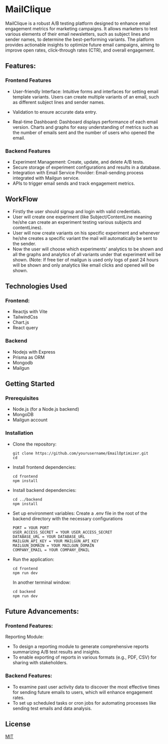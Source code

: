 # MailClique
MailClique is a robust A/B testing platform designed to enhance email engagement metrics for marketing campaigns. It allows marketers to test various elements of their email newsletters, such as subject lines and sender names, to determine the best-performing variants. The platform provides actionable insights to optimize future email campaigns, aiming to improve open rates, click-through rates (CTR), and overall engagement.

## Features:
### Frontend Features
- User-friendly Interface:
Intuitive forms and interfaces for setting email template variants.
Users can create multiple variants of an email, such as different subject lines and sender names.

- Validation to ensure accurate data entry.
- Real-time Dashboard:
Dashboard displays performance of each email version.
Charts and graphs for easy understanding of metrics such as the number of emails sent and the number of users who opened the email.

### Backend Features
- Experiment Management:
Create, update, and delete A/B tests.
- Secure storage of experiment configurations and results in a database.
- Integration with Email Service Provider:
Email-sending process integrated with Mailgun service.
- APIs to trigger email sends and track engagement metrics.

## WorkFlow
- Firstly the user should signup and login with valid credentials.
- User will create one experiment (like Subject/ContentLine meaning he/she can create an experiment testing various subjects and contentLines).
- User will now create variants on his specific experiment and whenever he/she creates a specific variant the mail will automatically be sent to the sender.
- Now the user will choose which experiments' analytics to be shown and all the graphs and analytics of all variants under that experiment will be shown.
(Note: If free tier of mailgun is used only logs of past 24 hours will be shown and only analytics like email clicks and opened will be shown.

## Technologies Used
### Frontend:
- Reactjs with Vite
- TailwindCss
- Chart.js
- React query
### Backend
- Nodejs with Express
- Prisma as ORM
- Mongodb
- Mailgun

## Getting Started
### Prerequisites
- Node.js (for a Node.js backend)
- MongoDB
- Mailgun account

### Installation
- Clone the repository:

      git clone https://github.com/yourusername/EmailOptimizer.git
      cd
- Install frontend dependencies:
  
      cd frontend
      npm install
- Install backend dependencies:

      cd ../backend
      npm install
- Set up environment variables:
Create a .env file in the root of the backend directory with the necessary configurations

      PORT = YOUR PORT
      USER_ACCESS_SECRET = YOUR USER_ACCESS_SECRET
      DATABASE_URL = YOUR DATABASE_URL
      MAILGUN_API_KEY = YOUR MAILGUN_API_KEY
      MAILGUN_DOMAIN = YOUR MAILGUN_DOMAIN
      COMPANY_EMAIL = YOUR COMPANY_EMAIL
- Run the application:

      cd frontend
      npm run dev

  In another terminal window:

      cd backend
      npm run dev

## Future Advancements:

### Frontend Features:

Reporting Module:

- To design a reporting module to generate comprehensive reports summarizing A/B test results and insights.
- To enable exporting of reports in various formats (e.g., PDF, CSV) for sharing with stakeholders.

### Backend Features:

- To examine past user activity data to discover the most effective times for sending future emails to users, which will enhance engagement rates.
- To set up scheduled tasks or cron jobs for automating processes like sending test emails and data analysis.

## License

[MIT](https://choosealicense.com/licenses/mit/)
